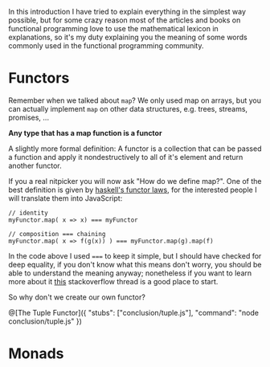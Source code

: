 In this introduction I have tried to explain everything in the simplest way possible, but for some crazy reason most of the articles and books on functional programming love to use the mathematical lexicon in explanations, so it's my duty explaining you the meaning of some words commonly used in the functional programming community.

# Functors
Remember when we talked about `map`? We only used map on arrays, but you can actually implement `map` on other data structures, e.g. trees, streams, promises, ...  

**Any type that has a map function is a functor**

A slightly more formal definition: A functor is a collection that can be passed a function and apply it nondestructively to all of it's element and return another functor.

If you a real nitpicker you will now ask "How do we define map?". One of the best definition is given by [haskell's functor laws](https://wiki.haskell.org/Functor), for the interested people I will translate them into JavaScript:

```
// identity
myFunctor.map( x => x) === myFunctor

// composition === chaining
myFunctor.map( x => f(g(x)) ) === myFunctor.map(g).map(f)
```

In the code above I used `===` to keep it simple, but I should have checked for deep equality, if you don't know what this means don't worry, you should be able to understand the meaning anyway; nonetheless if you want to learn more about it [this](https://stackoverflow.com/questions/1068834/object-comparison-in-javascript) stackoverflow thread is a good place to start.

So why don't we create our own functor?

@[The Tuple Functor]({ "stubs": ["conclusion/tuple.js"], "command": "node conclusion/tuple.js" })

# Monads
